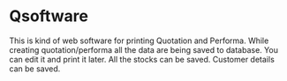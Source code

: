 # Qsoftware
This is kind of web software for printing Quotation and Performa.
While creating quotation/performa all the data are being saved to database. You can edit it and print it later.
All the stocks can be saved. Customer details can be saved.
